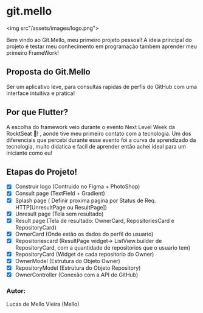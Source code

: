 

# git.mello

<img src"/assets/images/logo.png">

Bem vindo ao Git.Mello, meu primeiro projeto pessoal! A ideia principal do projeto é testar meu conhecimento em programação tambem aprender meu primeiro FrameWork!

## Proposta do Git.Mello
Ser um aplicativo leve, para consultas rapidas de perfis do GitHub com uma interface intuitiva e pratica!

## Por que Flutter?
A escolha do framework veio durante o evento Next Level Week da RocktSeat :rocket:! , aonde tive meu primeiro contato com a tecnologia.
Um dos diferenciais que percebi durante esse evento foi a curva de aprendizado da tecnologia, muito didatica e facil de aprender então achei ideal para um iniciante como eu!

## Etapas do Projeto!

- [x] Construir logo (Contruido no Figma + PhotoShop)
- [x] Consult page (TextField + Gradient)
- [x] Splash page ( Definir proxima pagina por Status de Req. HTTP[UnresultPage ou ResultPage])
- [x] Unresult page (Tela sem resultado)
- [x] Result page (Tela de resultado: OwnerCard, RepositoriesCard e RepositoryCard)
- [x] OwnerCard (Onde estão os dados do perfil do usuario)
- [x] Repositoriescard (ResultPage widget-> ListView.builder de RepositoryCard, com a quantidade de repositorios que o usuario tem)
- [x] RepositoryCard (Widget de cada repositorio do Owner)
- [x] OwnerModel (Estrutura do Objeto Owner)
- [x] RepositoryModel (Estrutura do Objeto Repository)
- [x] OwnerController (Conexão com a API do GitHub)

### Autor: 
Lucas de Mello Vieira (Mello)
